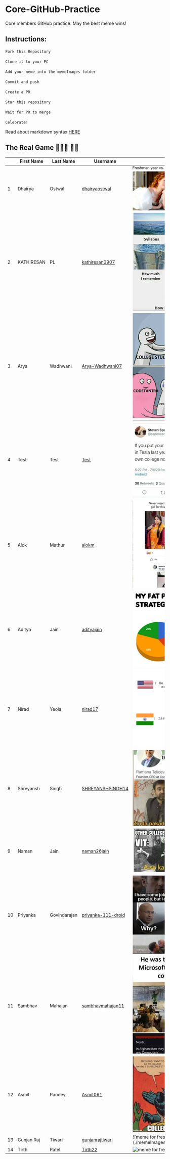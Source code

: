 ﻿# Core-GitHub-Practice

Core members GitHub practice. May the best meme wins!

## Instructions:

```
Fork this Repository

Clone it to your PC

Add your meme into the memeImages folder

Commit and push

Create a PR

Star this repository

Wait for PR to merge

Celebrate!
```

Read about markdown syntax [HERE](https://github.com/adam-p/markdown-here/wiki/Markdown-Cheatsheet)

## The Real Game 🏄🏻‍♂️ 🏃‍♂️

| |First Name  | Last Name |Username | Meme |
|--|--|--|--|--|
| 1 | Dhairya |Ostwal|[dhairyaostwal](https://github.com/dhairyaostwal/)|![meme for freshers](./memeImages/memeByDhairya.png)|
| 2 | KATHIRESAN |PL|[kathiresan0907](https://github.com/kathiresan0907/)|![meme for freshers](./memeImages/memeByKathiresan.jpeg)
| 3 | Arya  |Wadhwani|[Arya-Wadhwani07](https://github.com/Arya-Wadhwani07/)|![meme for freshers](./memeImages/MemeByArya-Wadhwani07.jpg)|
| 4 | Test |Test|[Test]()|![testMeme](./memeImages/testMeme.jpeg)|
| 5 | Alok |Mathur|[alokm]()|![meme for freshers](./memeImages/memebyalokmathur.JPG)|
| 6 | Aditya |Jain|[adityajain](https://github.com/Aditya0908/)|![meme for freshers](./memeImages/memebyaditya.jpg)
| 7 | Nirad |Yeola|[nirad17](https://github.com/nirad17/)|![meme for freshers](./memeImages/memebyNirad.jpg)|
| 8 | Shreyansh |Singh|[SHREYANSHSINGH14](https://github.com/SHREYANSHSINGH14/)|![meme for freshers](./memeImages/memebyshreyansh.png)|
| 9 | Naman |Jain|[naman26jain](https://github.com/naman26jain/)|![meme for freshers](./memeImages/memeByNaman.png)|
| 10 | Priyanka |Govindarajan|[priyanka-111-droid]()|![meme for freshers](./memeImages/memebypriyanka.jpg)|
| 11 | Sambhav |Mahajan|[sambhavmahajan11](https://github.com/sambhavmahajan11/)|![meme for freshers](./memeImages/memebysambhav.JPG)|
| 12 | Asmit | Pandey | [Asmit061](https://github.com/Asmit061/)|![meme for freshers](./memeImages//memebyAsmit.jpg)|
| 13 | Gunjan Raj | Tiwari | [gunjanrajtiwari](https://github.com/gunjanrajtiwari/)|![meme for freshers](./memeImages//memeByGunjan.png
| 14  | Tirth | Patel|[Tirth22](https://github.com/Tirth22/)|![meme for freshers](./memeImages/memebytirth.jpeg)